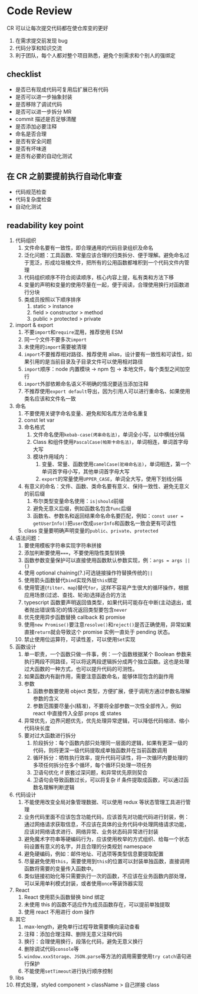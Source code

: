 # Code Review

CR 可以让每次提交代码都在使仓库变的更好

1. 在需求提交前发现 bug
2. 代码分享和知识交流
3. 利于团队，每个人都对整个项目熟悉，避免个别需求和个别人的强绑定

## checklist

- 是否已有现成代码可复用后扩展已有代码
- 是否可以进一步抽象封装
- 是否移除了调试代码
- 是否可以进一步拆分 MR
- commit 描述是否足够清醒
- 是否添加必要注释
- 命名是否合理
- 是否有安全问题
- 是否有坏味道
- 是否有必要的自动化测试

## 在 CR 之前要提前执行自动化审查

- 代码规范检查
- 代码复杂度检查
- 自动化测试

## readability key point

1. 代码组织
   1. 文件命名要有一致性，即合理通用的代码目录组织及命名
   2. 泛化问题：工具函数、常量应该合理的归类拆分、便于理解。避免命名过于宽泛，形成垃圾桶文件，把所有的公用函数都堆积到一个代码文件内管理
   3. 代码组织顺序不符合阅读顺序，核心内容上提，私有类和方法下移
   4. 变量的声明和变量的使用尽量在一起，便于阅读，合理使用换行对函数进行分块
   5. 类成员按照以下顺序排序
      1. static > instance
      2. field > constructor > method
      3. public > protected > private
2. import & export
   1. 不要`import`和`require`混用，推荐使用 ESM
   2. 同一个文件不要多次`import`
   3. 未使用的`import`需要被清理
   4. `import`不要推荐相对路径、推荐使用 alias，设计要有一致性和可读性，如果引用的是当前目录及子目录文件可以使用相对路径
   5. `import`顺序：node 内置模块 -> npm 包 -> 本地文件，每个类型之间加空行
   6. `import`外部依赖命名语义不明确的情况要适当添加注释
   7. 不推荐使用`export default`导出，因为引用人可以进行重命名、如果使用类名应该和文件名一致
3. 命名
   1. 不要使用关键字命名变量、避免和知名库方法命名重复
   2. const let var
   3. 命名格式
      1. 文件命名使用`kebab-case(烤串命名法)`，单词全小写，以中横线分隔
      2. Class 和组件使用`PascalCase(帕斯卡命名法)`，单词相连，单词首字母大写
      3. 模块作用域内：
         1. 变量、常量、函数使用`camelCase(驼峰命名法)`，单词相连，第一个单词首字母小写，其他单词首字母大写
         2. `export`的常量使用`UPPER_CASE`，单词全大写，使用下划线分隔
   4. 有意义的命名：文件、函数、类命名要有意义、保持一致性、避免无意义的前后缀
      1. 布尔类型变量命名使用：`is|should`前缀
      2. 避免无意义后缀，例如函数名包含`Func`后缀
      3. 函数名、参数名和返回结果命名命名要匹配，例如：`const user = getUserInfo()`把`user`改成`userInfo`和函数名一致会更有可读性
   5. class 变量要明确声明变量的`public`、`private`、`protected`
4. 语法问题：
   1. 要使用模板字符串实现字符串拼接
   2. 添加判断要使用`===`，不要使用隐性类型转换
   3. 函数参数变量保护可以直接使用函数默认参数实现，例：`args = args || {}`
   4. 使用 optional chaining(?.)可选链接操作符替换传统的`||`
   5. 使用箭头函数替代`bind`实现外层`this`绑定
   6. 使用管道(`filter`、`map`)替代`for`，这样不容易产生很大的循环操作，根据应用场景(过滤、查找、轮询)选择适合的方法
   7. typescript 函数要声明返回值类型，如果代码可能存在中断(主动退出，或者抛出错误情况)的情况返回类型要包含`never`
   8. 优先使用异步函数替换 callback 和 promise
   9. 使用`new Promise()`要注意`resolve()`和`reject()`是否正确使用，异常如果直接`return`就会导致这个 promise 实例一直处于 pending 状态。
   10. 禁止使用位运算符，可读性差，可以使用`Set`实现
5. 函数设计
   1. 单一职责，一个函数只做一件事，例：一个函数根据某个 Boolean 参数来执行两段不同路径，可以将这两段逻辑拆分成两个独立函数。这也是处理过大函数的一种方式，也可以提升代码的可测性。
   2. 如果函数内有副作用，需要注意函数命名，能够体现包含的副作用
   3. 参数
      1. 函数参数要使用 object 类型，方便扩展，便于调用方通过参数名理解参数的含义
      2. 参数范围要尽量小(精准)，不要将全部参数一次性全部传入，例如 react 中直接传入全部 props 或 states
   4. 异常优先，边界问题优先，优先处理异常逻辑，可以降低代码缩进、缩小代码块长度
   5. 要对过大函数进行拆分
      1. 阶段拆分：每个函数内部只处理同一层面的逻辑，如果有更深一级的代码，则将更深一级代码提取成单独函数并在当前函数调用
      2. 循环拆分：牺牲执行效率，提升代码可读性，将一次循环内要处理的多项任何拆分在多个循环，每个循环只处理一项任务
      3. 卫语句优化 if 嵌套过深问题，和异常优先原则契合
      4. 卫语句会导致函数过长，可以将复杂 if 条件提取成函数，可以通过函数名理解判断逻辑
6. 代码设计
   1. 不能使用改变全局对象管理数据、可以使用 redux 等状态管理工具进行管理
   2. 业务代码里面不应该包含功能代码，应该首先对功能代码进行封装，例：通过网络请求获取信息，不应该在具体的业务代码中处理网络请求功能，应该对网络请求进行、网络异常、业务状态码异常进行封装
   3. 避免魔术字符串等硬编码行为，应该使用枚举的方式组织、给每一个状态码设置有意义的名字，并且合理的分类规划 namespace
   4. 避免硬编码，例如：邮件地址、可选项等类型信息要提取配置
   5. 尽量避免使用`this`，需要使用到`this`的位置可以封装单独函数，直接调用函数将需要的变量传入函数中。
   6. 类似链接初始化等只需要执行一次的函数，不应该在业务函数内部处理，可以采用单利模式封装，或者使用`once`等装饰器实现
7. React
   1. React 使用箭头函数替换 bind 绑定
   2. 未使用 this 的函数不适应作为成员函数存在，可以提前单独提取
   3. 使用 react 不用进行 dom 操作
8. 其它
   1. max-length，避免单行过程导致需要横向滚动查看
   2. 注释：添加合理注释、删除无意义注释代码
   3. 换行：合理使用换行，段落化代码，避免无意义换行
   4. 删除调试代码`console`等
   5. `window.xxxStorage`、`JSON.parse`等方法的调用需要使用`try catch`语句进行保护
   6. 不能使用`setTimeout`进行执行顺序控制
9. libs
10. 样式处理，styled component > className > 自己拼接 class
